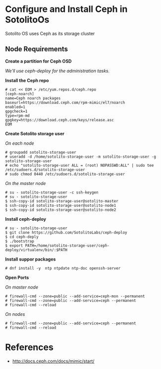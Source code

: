 # Configure and Install Ceph in SotolitoOs

Sotolito OS uses Ceph as its storage cluster

## Node Requirements

**Create a partition for Ceph OSD**

*We'll use ceph-deploy for the administration tasks.*

**Install the Ceph repo**

```
# cat << EOM > /etc/yum.repos.d/ceph.repo
[ceph-noarch]
name=Ceph noarch packages
baseurl=https://download.ceph.com/rpm-mimic/el7/noarch
enabled=1
gpgcheck=1
type=rpm-md
gpgkey=https://download.ceph.com/keys/release.asc
EOM
```
**Create Sotolito storage user**

*On each node*

```
# groupadd sotolito-storage-user
# useradd -d /home/sotolito-storage-user -m sotolito-storage-user -g sotolito-storage-user
# echo "sotolito-storage-user ALL = (root) NOPASSWD:ALL" | sudo tee /etc/sudoers.d/sotolito-storage-user
# sudo chmod 0440 /etc/sudoers.d/sotolito-storage-user
```

*On the master node*

```
# su - sotolito-storage-user -c ssh-keygen
# su - sotolito-storage-user
$ ssh-copy-id sotolito-storage-user@sotolito-master
$ ssh-copy-id sotolito-storage-user@sotolito-node1
$ ssh-copy-id sotolito-storage-user@sotolito-node2
```

**Install ceph-deploy**

```
# su - sotolito-storage-user
$ git clone https://github.com/SotolitoLabs/ceph-deploy
$ cd ceph-deply
$ ./bootstrap
$ export PATH=/home/sotolito-storage-user/ceph-deploy/virtualenv/bin/:$PATH
```

**Install suppor packages**

```
# dnf install -y  ntp ntpdate ntp-doc openssh-server
```

**Open Ports**

*On master node*

```
# firewall-cmd --zone=public --add-service=ceph-mon --permanent
# firewall-cmd --zone=public --add-service=ceph --permanent
# firewall-cmd --reload
```

*On nodes*

```
# firewall-cmd --zone=public --add-service=ceph --permanent
# firewall-cmd --reload
```







# References

* http://docs.ceph.com/docs/mimic/start/

